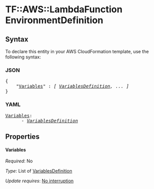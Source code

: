 # TF::AWS::LambdaFunction EnvironmentDefinition

## Syntax

To declare this entity in your AWS CloudFormation template, use the following syntax:

### JSON

<pre>
{
    "<a href="#variables" title="Variables">Variables</a>" : <i>[ <a href="variablesdefinition.md">VariablesDefinition</a>, ... ]</i>
}
</pre>

### YAML

<pre>
<a href="#variables" title="Variables">Variables</a>: <i>
      - <a href="variablesdefinition.md">VariablesDefinition</a></i>
</pre>

## Properties

#### Variables

_Required_: No

_Type_: List of <a href="variablesdefinition.md">VariablesDefinition</a>

_Update requires_: [No interruption](https://docs.aws.amazon.com/AWSCloudFormation/latest/UserGuide/using-cfn-updating-stacks-update-behaviors.html#update-no-interrupt)

